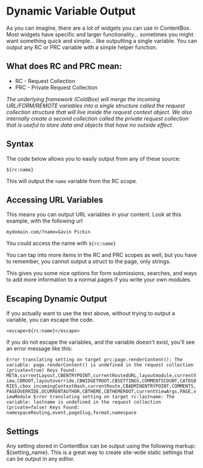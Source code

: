 # Dynamic Variable Output

As you can imagine, there are a lot of widgets you can use in ContentBox. Most widgets have specific and larger functionality… sometimes you might want something quick and simple… like outputting a single variable. You can output any RC or PRC variable with a simple helper function.

## What does RC and PRC mean:

- RC - Request Collection
- PRC - Private Request Collection

_The underlying framework (ColdBox) will merge the incoming URL/FORM/REMOTE variables into a single structure called the request collection structure that will live inside the request context object. We also internally create a second collection called the private request collection that is useful to store data and objects that have no outside effect._

## Syntax 

The code below allows you to easily output from any of these source:

`${rc:name}`

This will output the `name` variable from the RC scope.

## Accessing URL Variables

This means you can output URL variables in your content. Look at this example, with the following url

`mydomain.com/?name=Gavin Pickin`

You could access the name with `${rc:name}`

You can tap into more items in the RC and PRC scopes as well, but you have to remember, you cannot output a struct to the page, only strings.

This gives you some nice options for form submissions, searches, and ways to add more information to a normal pages if you write your own modules.

## Escaping Dynamic Output

If you actually want to use the text above, without trying to output a variable, you can escape the code.

`<escape>${rc:name}</escape>`

If you do not escape the variables, and the variable doesn't exist, you'll see an error message like this: 

`Error translating setting on target prc:page.renderContent(): The variable: page.renderContent() is undefined in the request collection (private=true) Keys Found: META,currentLayout,CBENTRYPOINT,currentRoutedURL,layoutmodule,currentView,CBROOT,layoutoverride,CBWIDGETROOT,CBSETTINGS,COMMENTSCOUNT,CATEGORIES,cbox_incomingContextHash,currentRoute,CBADMINENTRYPOINT,COMMENTS,PAGEOVERRIDE,OCURRENTAUTHOR,CBTHEME,CBTHEMEROOT,currentViewArgs,PAGE,viewModule
Error translating setting on target rc:lastname: The variable: lastname is undefined in the request collection (private=false) Keys Found: namespaceRouting,event,pageSlug,format,namespace`

## Settings

Any setting stored in ContentBox can be output using the following markup: ${setting_name}. This is a great way to create site-wide static settings that can be output in any editor.